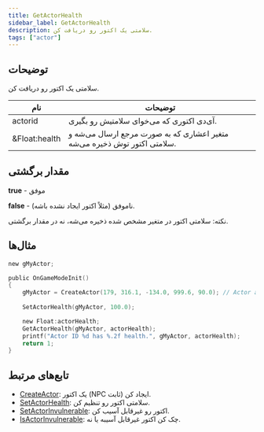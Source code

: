 ```yaml
---
title: GetActorHealth
sidebar_label: GetActorHealth
description: سلامتی یک اکتور رو دریافت کن.
tags: ["actor"]
---
```


<VersionWarn version='SA-MP 0.3.7' />

## توضیحات

سلامتی یک اکتور رو دریافت کن.

| نام           | توضیحات                                                                           |
| ------------- | ------------------------------------------------------------------------------- |
| actorid       | آی‌دی اکتوری که می‌خوای سلامتیش رو بگیری.                                           |
| &Float:health | متغیر اعشاری که به صورت مرجع ارسال می‌شه و سلامتی اکتور توش ذخیره می‌شه.              |

## مقدار برگشتی

**true** - موفق

**false** - ناموفق (مثلاً اکتور ایجاد نشده باشه).

نکته: سلامتی اکتور در متغیر مشخص شده ذخیره می‌شه، نه در مقدار برگشتی.

## مثال‌ها

```c
new gMyActor;

public OnGameModeInit()
{
    gMyActor = CreateActor(179, 316.1, -134.0, 999.6, 90.0); // Actor as salesperson in Ammunation
    
    SetActorHealth(gMyActor, 100.0);

    new Float:actorHealth;
    GetActorHealth(gMyActor, actorHealth);
    printf("Actor ID %d has %.2f health.", gMyActor, actorHealth);
    return 1;
}
```

## تابع‌های مرتبط

- [CreateActor](CreateActor): یک اکتور (NPC ثابت) ایجاد کن.
- [SetActorHealth](SetActorHealth): سلامتی اکتور رو تنظیم کن.
- [SetActorInvulnerable](SetActorInvulnerable): اکتور رو غیرقابل آسیب کن.
- [IsActorInvulnerable](IsActorInvulnerable): چک کن اکتور غیرقابل آسیبه یا نه.